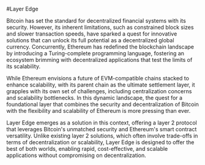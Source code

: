 #Layer Edge

Bitcoin has set the standard for decentralized financial systems with its security. However, its inherent limitations, such as constrained block sizes and slower transaction speeds, have sparked a quest for innovative solutions that can unlock its full potential as a decentralized global currency. Concurrently, Ethereum has redefined the blockchain landscape by introducing a Turing-complete programming language, fostering an ecosystem brimming with decentralized applications that test the limits of its scalability.

While Ethereum envisions a future of EVM-compatible chains stacked to enhance scalability, with its parent chain as the ultimate settlement layer, it grapples with its own set of challenges, including centralization concerns and scalability bottlenecks. In this dynamic landscape, the quest for a foundational layer that combines the security and decentralization of Bitcoin with the flexibility and scalability of Ethereum is more pressing than ever.

Layer Edge emerges as a solution in this context, offering a layer 2 protocol that leverages Bitcoin's unmatched security and Ethereum's smart contract versatility. Unlike existing layer 2 solutions, which often involve trade-offs in terms of decentralization or scalability, Layer Edge is designed to offer the best of both worlds, enabling rapid, cost-effective, and scalable applications without compromising on decentralization.